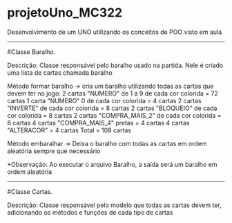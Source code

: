 # projetoUno_MC322

Desenvolvimento de um UNO utilizando os conceitos de POO visto em aula
________________________________________________________________________________________________________________________________________

#Classe Baralho.

Descrição: Classe responsável pelo baralho usado na partida. Nele é criado uma lista de cartas chamada baralho

Método formar baralho → cria um baralho utilizando todas as cartas que devem ter no jogo: 
    2 cartas "NUMERO" de 1 a 9 de cada cor colorida = 72 cartas
    1 carta "NUMERO" 0 de cada cor colorida = 4 cartas
    2 cartas "INVERTE" de cada cor colorida = 8 cartas
    2 cartas "BLOQUEIO" de cada cor colorida = 8 cartas
    2 cartas "COMPRA_MAIS_2" de cada cor colorida = 8 cartas
    4 cartas "COMPRA_MAIS_4" pretas = 4 cartas
    4 cartas "ALTERACOR" = 4 cartas
    Total = 108 cartas    

Método embaralhar → Deixa o baralho com todas as cartas em ordem aleatória sempre que necessário

*Observação: Ao executar o arquivo Baralho, a saída será um baralho em ordem aleatória  
________________________________________________________________________________________________________________________________________

#Classe Cartas.

Descrição: Classe responsável pelo modelo que todas as cartas devem ter, adicionando os métodos e funções de cada tipo de cartas

